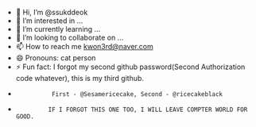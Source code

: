- 👋 Hi, I’m @ssukddeok
- 👀 I’m interested in ...
- 🌱 I’m currently learning ...
- 💞️ I’m looking to collaborate on ...
- 📫 How to reach me kwon3rd@naver.com
- 😄 Pronouns: cat person
- ⚡ Fun fact: I forgot my second github password(Second Authorization code whatever), this is my third github.
-               First - @Sesamericecake, Second - @ricecakeblack 
-              IF I FORGOT THIS ONE TOO, I WILL LEAVE COMPTER WORLD FOR GOOD.  

<!---
ssukddeok/ssukddeok is a ✨ special ✨ repository because its `README.md` (this file) appears on your GitHub profile.
You can click the Preview link to take a look at your changes.
--->
